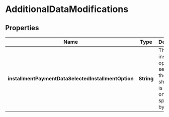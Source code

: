 

# AdditionalDataModifications


## Properties

| Name | Type | Description | Notes |
|------------ | ------------- | ------------- | -------------|
|**installmentPaymentDataSelectedInstallmentOption** | **String** | This is the installment option selected by the shopper. It is required only if specified by the user. |  [optional] |




